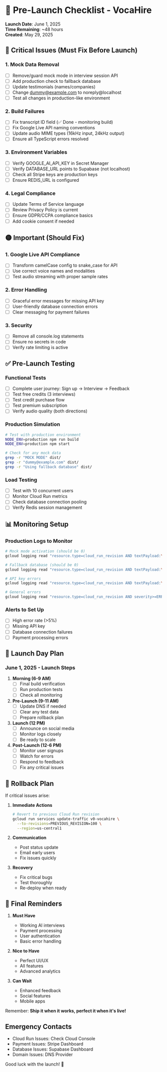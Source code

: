 # 🚀 Pre-Launch Checklist - VocaHire

**Launch Date**: June 1, 2025  
**Time Remaining**: ~48 hours  
**Created**: May 29, 2025

## 🔴 Critical Issues (Must Fix Before Launch)

### 1. Mock Data Removal
- [ ] Remove/guard mock mode in interview session API
- [ ] Add production check to fallback database
- [ ] Update testimonials (names/companies)
- [ ] Change dummy@example.com to noreply@localhost
- [ ] Test all changes in production-like environment

### 2. Build Failures
- [ ] Fix transcript ID field (✅ Done - monitoring build)
- [ ] Fix Google Live API naming conventions
- [ ] Update audio MIME types (16kHz input, 24kHz output)
- [ ] Ensure all TypeScript errors resolved

### 3. Environment Variables
- [ ] Verify GOOGLE_AI_API_KEY in Secret Manager
- [ ] Verify DATABASE_URL points to Supabase (not localhost)
- [ ] Check all Stripe keys are production keys
- [ ] Ensure REDIS_URL is configured

### 4. Legal Compliance
- [ ] Update Terms of Service language
- [ ] Review Privacy Policy is current
- [ ] Ensure GDPR/CCPA compliance basics
- [ ] Add cookie consent if needed

## 🟡 Important (Should Fix)

### 1. Google Live API Compliance
- [ ] Transform camelCase config to snake_case for API
- [ ] Use correct voice names and modalities
- [ ] Test audio streaming with proper sample rates

### 2. Error Handling
- [ ] Graceful error messages for missing API key
- [ ] User-friendly database connection errors
- [ ] Clear messaging for payment failures

### 3. Security
- [ ] Remove all console.log statements
- [ ] Ensure no secrets in code
- [ ] Verify rate limiting is active

## ✅ Pre-Launch Testing

### Functional Tests
- [ ] Complete user journey: Sign up → Interview → Feedback
- [ ] Test free credits (3 interviews)
- [ ] Test credit purchase flow
- [ ] Test premium subscription
- [ ] Verify audio quality (both directions)

### Production Simulation
```bash
# Test with production environment
NODE_ENV=production npm run build
NODE_ENV=production npm start

# Check for any mock data
grep -r "MOCK MODE" dist/
grep -r "dummy@example.com" dist/
grep -r "Using fallback database" dist/
```

### Load Testing
- [ ] Test with 10 concurrent users
- [ ] Monitor Cloud Run metrics
- [ ] Check database connection pooling
- [ ] Verify Redis session management

## 📊 Monitoring Setup

### Production Logs to Monitor
```bash
# Mock mode activation (should be 0)
gcloud logging read "resource.type=cloud_run_revision AND textPayload:\"[MOCK MODE]\"" --limit=50

# Fallback database (should be 0)
gcloud logging read "resource.type=cloud_run_revision AND textPayload:\"Using fallback database\"" --limit=50

# API key errors
gcloud logging read "resource.type=cloud_run_revision AND textPayload:\"GOOGLE_AI_API_KEY\"" --limit=50

# General errors
gcloud logging read "resource.type=cloud_run_revision AND severity>=ERROR" --limit=50
```

### Alerts to Set Up
- [ ] High error rate (>5%)
- [ ] Missing API key
- [ ] Database connection failures
- [ ] Payment processing errors

## 🎯 Launch Day Plan

### June 1, 2025 - Launch Steps

1. **Morning (6-9 AM)**
   - [ ] Final build verification
   - [ ] Run production tests
   - [ ] Check all monitoring

2. **Pre-Launch (9-11 AM)**
   - [ ] Update DNS if needed
   - [ ] Clear any test data
   - [ ] Prepare rollback plan

3. **Launch (12 PM)**
   - [ ] Announce on social media
   - [ ] Monitor logs closely
   - [ ] Be ready to scale

4. **Post-Launch (12-6 PM)**
   - [ ] Monitor user signups
   - [ ] Watch for errors
   - [ ] Respond to feedback
   - [ ] Fix any critical issues

## 🔄 Rollback Plan

If critical issues arise:

1. **Immediate Actions**
   ```bash
   # Revert to previous Cloud Run revision
   gcloud run services update-traffic v0-vocahire \
     --to-revisions=PREVIOUS_REVISION=100 \
     --region=us-central1
   ```

2. **Communication**
   - Post status update
   - Email early users
   - Fix issues quickly

3. **Recovery**
   - Fix critical bugs
   - Test thoroughly
   - Re-deploy when ready

## 📝 Final Reminders

1. **Must Have**
   - Working AI interviews
   - Payment processing
   - User authentication
   - Basic error handling

2. **Nice to Have**
   - Perfect UI/UX
   - All features
   - Advanced analytics

3. **Can Wait**
   - Enhanced feedback
   - Social features
   - Mobile apps

Remember: **Ship it when it works, perfect it when it's live!**

## Emergency Contacts

- Cloud Run Issues: Check Cloud Console
- Payment Issues: Stripe Dashboard
- Database Issues: Supabase Dashboard
- Domain Issues: DNS Provider

Good luck with the launch! 🎉